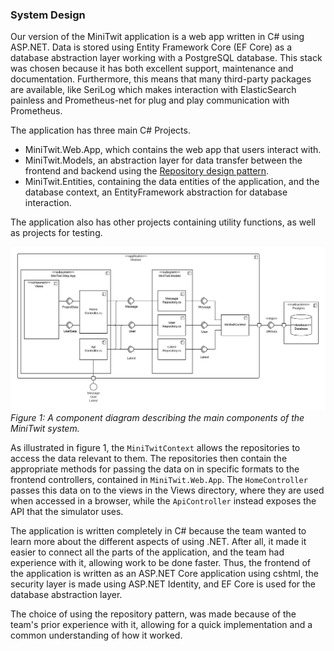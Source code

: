 ### System Design 
Our version of the MiniTwit application is a web app written in C# using ASP.NET. Data is stored using Entity Framework Core (EF Core) as a database abstraction layer working with a PostgreSQL database. This stack was chosen because it has both excellent support, maintenance and documentation. Furthermore, this means that many third-party packages are available, like SeriLog which makes interaction with ElasticSearch painless and Prometheus-net for plug and play communication with Prometheus.

The application has three main C# Projects. 
- MiniTwit.Web.App, which contains the web app that users interact with. 
- MiniTwit.Models, an abstraction layer for data transfer between the frontend and backend using the [Repository design pattern](https://martinfowler.com/eaaCatalog/repository.html).  
- MiniTwit.Entities, containing the data entities of the application, and the database context, an EntityFramework abstraction for database interaction. 

The application also has other projects containing utility functions, as well as projects for testing.

![Component diagram](./images/component_diagram.png)
*Figure 1: A component diagram describing the main components of the MiniTwit system.*

As illustrated in figure 1, the `MiniTwitContext` allows the repositories to access the data relevant to them. The repositories then contain the appropriate methods for passing the data on in specific formats to the frontend controllers, contained in `MiniTwit.Web.App`. The `HomeController` passes this data on to the views in the Views directory, where they are used when accessed in a browser, while the `ApiController` instead exposes the API that the simulator uses.

The application is written completely in C# because the team wanted to learn more about the different aspects of using .NET. 
After all, it made it easier to connect all the parts of the application, and the team had experience with it, allowing work to be done faster. 
Thus, the frontend of the application is written as an ASP.NET Core application using cshtml, the security layer is made using ASP.NET Identity, and EF Core is used for the database abstraction layer.

The choice of using the repository pattern, was made because of the team's prior experience with it, allowing for a quick implementation and a common understanding of how it worked.
